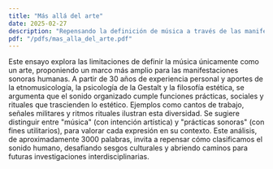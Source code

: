 ```yaml
---
title: "Más allá del arte"
date: 2025-02-27
description: "Repensando la definición de música a través de las manifestaciones sonoras."
pdf: "/pdfs/mas_alla_del_arte.pdf"
---
```

Este ensayo explora las limitaciones de definir la música únicamente como un arte, proponiendo
un marco más amplio para las manifestaciones sonoras humanas. A partir de 30 años de
experiencia personal y aportes de la etnomusicología, la psicología de la Gestalt y la filosofía
estética, se argumenta que el sonido organizado cumple funciones prácticas, sociales y rituales
que trascienden lo estético. Ejemplos como cantos de trabajo, señales militares y ritmos rituales
ilustran esta diversidad. Se sugiere distinguir entre "música" (con intención artística) y "prácticas
sonoras" (con fines utilitarios), para valorar cada expresión en su contexto. Este análisis, de
aproximadamente 3000 palabras, invita a repensar cómo clasificamos el sonido humano,
desafiando sesgos culturales y abriendo caminos para futuras investigaciones interdisciplinarias.
